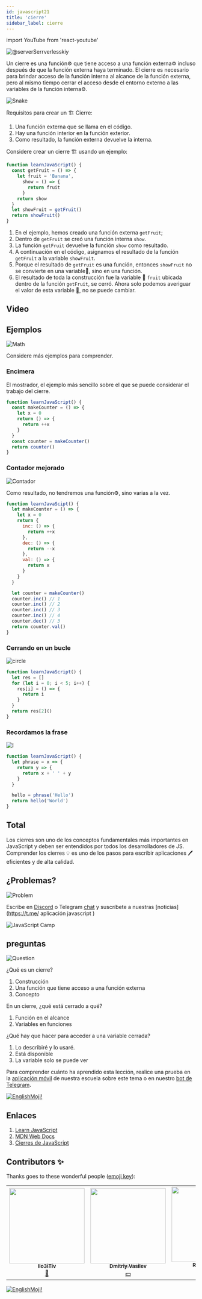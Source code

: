 ```yaml
---
id: javascript21
title: 'cierre'
sidebar_label: cierre
---
```


import YouTube from 'react-youtube'

![@serverSerrverlesskiy](/img/javascript/headers/20.jpg)

Un cierre es una función⚙️ que tiene acceso a una función externa⚙️ incluso después de que la función externa haya terminado. El cierre es necesario para brindar acceso de la función interna al alcance de la función externa️, pero al mismo tiempo cerrar el acceso desde el entorno externo a las variables de la función interna⚙️.

![Snake](https://media.giphy.com/media/3oFzmdjqH15YebLQ52/giphy.gif)

Requisitos para crear un 🏗️ Cierre:

1. Una función externa que se llama en el código.
2. Hay una función interior en la función exterior.
3. Como resultado, la función externa devuelve la interna.

Considere crear un cierre 🏗️ usando un ejemplo:

```jsx live
function learnJavaScript() {
  const getFruit = () => {
    let fruit = 'Banana',
      show = () => {
        return fruit
      }
    return show
  }
  let showFruit = getFruit()
  return showFruit()
}
```

1. En el ejemplo, hemos creado una función externa `getFruit`;
2. Dentro de `getFruit` se creó una función interna `show`.
3. La función `getFruit` devuelve la función `show` como resultado.
4. A continuación en el código, asignamos el resultado de la función `getFruit` a la variable `showFruit`.
5. Porque el resultado de `getFruit` es una función, entonces `showFruit` no se convierte en una variable🔔, sino en una función.
6. El resultado de toda la construcción fue la variable 🔔 `fruit` ubicada dentro de la función `getFruit`, se cerró. Ahora solo podemos averiguar el valor de esta variable 🔔, no se puede cambiar.

## Video

<YouTube videoId="bsWqPzc4g-8" />

## Ejemplos

![Math](https://media.giphy.com/media/xT1Ra5h24Eliux3UVq/giphy.gif)

Considere más ejemplos para comprender.

### Encimera

El mostrador, el ejemplo más sencillo sobre el que se puede considerar el trabajo del cierre.

<!-- ![Counter](https://media.giphy.com/media/QSNvClMu5zWJW/giphy.gif) -->

```jsx live
function learnJavaScript() {
  const makeCounter = () => {
    let x = 0
    return () => {
      return ++x
    }
  }
  const counter = makeCounter()
  return counter()
}
```

### Contador mejorado

![Contador](https://media.giphy.com/media/3o6Zt6fzS6qEbLhKWQ/giphy.gif)

Como resultado, no tendremos una función⚙️, sino varias a la vez.

```jsx live
function learnJavaScipt() {
  let makeCounter = () => {
    let x = 0
    return {
      inc: () => {
        return ++x
      },
      dec: () => {
        return --x
      },
      val: () => {
        return x
      }
    }
  }

  let counter = makeCounter()
  counter.inc() // 1
  counter.inc() // 2
  counter.inc() // 3
  counter.inc() // 4
  counter.dec() // 3
  return counter.val()
}
```

### Cerrando en un bucle

![circle](https://media.giphy.com/media/u5s2ezDicmyuA/giphy.gif)

```jsx live
function learnJavaScript() {
  let res = []
  for (let i = 0; i < 5; i++) {
    res[i] = () => {
      return i
    }
  }
  return res[2]()
}
```

### Recordamos la frase

![l](https://media.giphy.com/media/l4pTfqyI6TCjUW4Yo/giphy.gif)

```jsx live
function learnJavaScript() {
  let phrase = x => {
    return y => {
      return x + ' ' + y
    }
  }

  hello = phrase('Hello')
  return hello('World')
}
```

## Total

Los cierres son uno de los conceptos fundamentales más importantes en JavaScript y deben ser entendidos por todos los desarrolladores de JS. Comprender los cierres 💡 es uno de los pasos para escribir aplicaciones 🖊️ eficientes y de alta calidad.

## ¿Problemas?

![Problem](https://media.giphy.com/media/xTiTnGeUsWOEwsGoG4/giphy.gif)

Escribe en [Discord](https://discord.gg/6GDAfXn) o Telegram [chat](https://t.me/jscampapp) y suscríbete a nuestras [noticias](https://t.me/ aplicación javascript )

![JavaScript Camp](/img/bandlink.png)

## preguntas

![Question](https://media.giphy.com/media/l0HlRnAWXxn0MhKLK/giphy.gif)

¿Qué es un cierre?

1. Construcción
2. Una función que tiene acceso a una función externa
3. Concepto

En un cierre, ¿qué está cerrado a qué?

1. Función en el alcance
2. Variables en funciones

¿Qué hay que hacer para acceder a una variable cerrada?

1. Lo describiré y lo usaré.
2. Está disponible
3. La variable solo se puede ver

Para comprender cuánto ha aprendido esta lección, realice una prueba en la [aplicación móvil](http://onelink.to/njhc95) de nuestra escuela sobre este tema o en nuestro [bot de Telegram](https://t.me/javascriptcamp_bot).

[![EnglishMoji!](/img/logo/englishmoji.png)](https://apps.apple.com/kz/app/englishmoji/id6450254885)

## Enlaces

1. [Learn JavaScript](https://learn.javascript.ru/closures)
2. [MDN Web Docs](https://developer.mozilla.org/ru/docs/Web/JavaScript/Closures)
3. [Cierres de JavaScript](https://medium.com/@stasonmars/понимаем-замыкания-в-javascript-раз-и-навсегда-c211805b6898)

## Contributors ✨

Thanks goes to these wonderful people ([emoji key](https://allcontributors.org/docs/en/emoji-key)):

<!-- ALL-CONTRIBUTORS-LIST:START - Do not remove or modify this section -->
<!-- prettier-ignore-start -->
<!-- markdownlint-disable -->
<table>
  <tr> 
    <td align="center"><a href="https://github.com/IIo3iTiv"><img src="https://avatars1.githubusercontent.com/u/72025062?v=4?s=200" width="200px;" alt=""/><br /><sub><b>IIo3iTiv</b></sub></a><br /><a href="https://github.com/gHashTag/react-native-village/commits?author=IIo3iTiv" title="Documentation">📖</a></td>
    <td align="center"><a href="https://fullstackserverless.github.io/"><img src="https://avatars0.githubusercontent.com/u/6774813?v=4?s=200" width="200px;" alt=""/><br /><sub><b>Dmitriy Vasilev</b></sub></a><br /><a href="#financial-gHashTag" title="Financial">💵</a></td>
    <td align="center"><a href="https://github.com/Resoner2005"><img src="https://avatars1.githubusercontent.com/u/75675814?v=4?s=200" width="200px;" alt=""/><br /><sub><b>Resoner2005</b></sub></a><br /><a href="https://github.com/gHashTag/react-native-village/issues?q=author%3AResoner2005" title="Bug reports">🐛 🎨 🖋</a></td>
    <td align="center"><a href="https://github.com/Navernoss"><img src="https://avatars0.githubusercontent.com/u/75784137?v=4?s=200" width="200px;" alt=""/><br /><sub><b>Navernoss</b></sub></a><br /><a href="#content-Navernoss" title="Content">🖋 🐛 🎨 </a></td>
  </tr>
</table>

<!-- markdownlint-restore -->
<!-- prettier-ignore-end -->

<!-- ALL-CONTRIBUTORS-LIST:END -->

[![EnglishMoji!](/img/logo/englishmoji.png)](https://apps.apple.com/kz/app/englishmoji/id6450254885)
